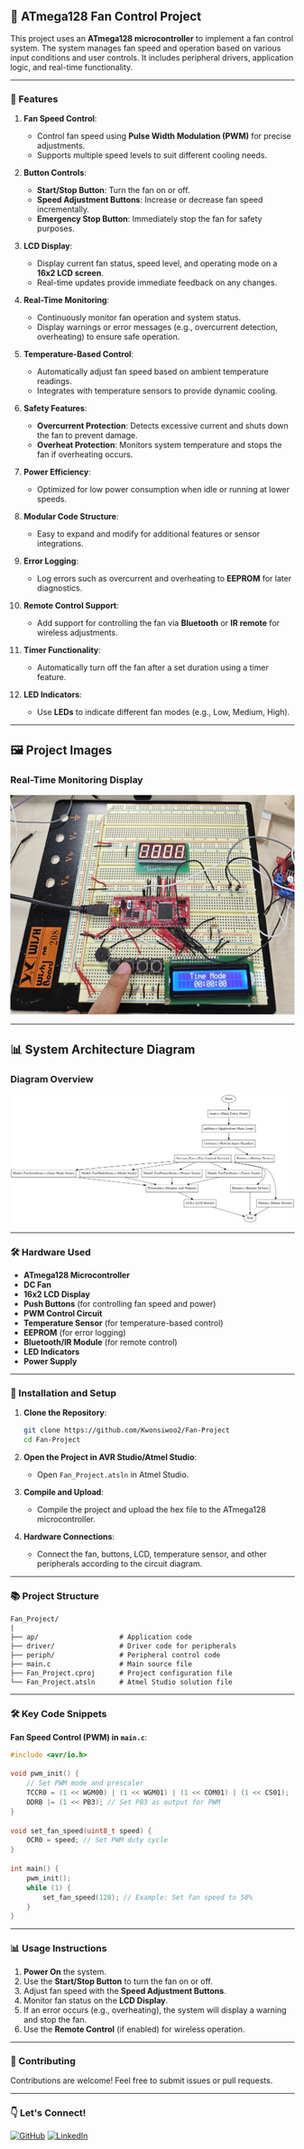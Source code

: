## 💨 ATmega128 Fan Control Project

This project uses an **ATmega128 microcontroller** to implement a fan control system. The system manages fan speed and operation based on various input conditions and user controls. It includes peripheral drivers, application logic, and real-time functionality.

---

### 🔄 Features

1. **Fan Speed Control**:
   - Control fan speed using **Pulse Width Modulation (PWM)** for precise adjustments.
   - Supports multiple speed levels to suit different cooling needs.

2. **Button Controls**:
   - **Start/Stop Button**: Turn the fan on or off.
   - **Speed Adjustment Buttons**: Increase or decrease fan speed incrementally.
   - **Emergency Stop Button**: Immediately stop the fan for safety purposes.

3. **LCD Display**:
   - Display current fan status, speed level, and operating mode on a **16x2 LCD screen**.
   - Real-time updates provide immediate feedback on any changes.

4. **Real-Time Monitoring**:
   - Continuously monitor fan operation and system status.
   - Display warnings or error messages (e.g., overcurrent detection, overheating) to ensure safe operation.

5. **Temperature-Based Control**:
   - Automatically adjust fan speed based on ambient temperature readings.
   - Integrates with temperature sensors to provide dynamic cooling.

6. **Safety Features**:
   - **Overcurrent Protection**: Detects excessive current and shuts down the fan to prevent damage.
   - **Overheat Protection**: Monitors system temperature and stops the fan if overheating occurs.

7. **Power Efficiency**:
   - Optimized for low power consumption when idle or running at lower speeds.

8. **Modular Code Structure**:
   - Easy to expand and modify for additional features or sensor integrations.

9. **Error Logging**:
   - Log errors such as overcurrent and overheating to **EEPROM** for later diagnostics.

10. **Remote Control Support**:
    - Add support for controlling the fan via **Bluetooth** or **IR remote** for wireless adjustments.

11. **Timer Functionality**:
    - Automatically turn off the fan after a set duration using a timer feature.

12. **LED Indicators**:
    - Use **LEDs** to indicate different fan modes (e.g., Low, Medium, High).

---
## 🖼️ Project Images

### Real-Time Monitoring Display

![Real-Time Monitoring](./Images/main.jpg)  

---

## 📊 System Architecture Diagram

### Diagram Overview

![System Diagram](./Images/fan_flowchart.png)

---

### 🛠️ Hardware Used

- **ATmega128 Microcontroller**
- **DC Fan**
- **16x2 LCD Display**
- **Push Buttons** (for controlling fan speed and power)
- **PWM Control Circuit**
- **Temperature Sensor** (for temperature-based control)
- **EEPROM** (for error logging)
- **Bluetooth/IR Module** (for remote control)
- **LED Indicators**
- **Power Supply**

---

### 📖 Installation and Setup

1. **Clone the Repository**:
   ```bash
   git clone https://github.com/Kwonsiwoo2/Fan-Project
   cd Fan-Project
   ```

2. **Open the Project in AVR Studio/Atmel Studio**:
   - Open `Fan_Project.atsln` in Atmel Studio.

3. **Compile and Upload**:
   - Compile the project and upload the hex file to the ATmega128 microcontroller.

4. **Hardware Connections**:
   - Connect the fan, buttons, LCD, temperature sensor, and other peripherals according to the circuit diagram.

---

### 📚 Project Structure

```
Fan_Project/
|
├── ap/                    # Application code
├── driver/                # Driver code for peripherals
├── periph/                # Peripheral control code
├── main.c                 # Main source file
├── Fan_Project.cproj      # Project configuration file
└── Fan_Project.atsln      # Atmel Studio solution file
```

---

### 🛠️ Key Code Snippets

**Fan Speed Control (PWM) in `main.c`**:

```c
#include <avr/io.h>

void pwm_init() {
    // Set PWM mode and prescaler
    TCCR0 = (1 << WGM00) | (1 << WGM01) | (1 << COM01) | (1 << CS01);
    DDRB |= (1 << PB3); // Set PB3 as output for PWM
}

void set_fan_speed(uint8_t speed) {
    OCR0 = speed; // Set PWM duty cycle
}

int main() {
    pwm_init();
    while (1) {
        set_fan_speed(128); // Example: Set fan speed to 50%
    }
}
```

---

### 📊 Usage Instructions

1. **Power On** the system.
2. Use the **Start/Stop Button** to turn the fan on or off.
3. Adjust fan speed with the **Speed Adjustment Buttons**.
4. Monitor fan status on the **LCD Display**.
5. If an error occurs (e.g., overheating), the system will display a warning and stop the fan.
6. Use the **Remote Control** (if enabled) for wireless operation.

---

### 🌟 Contributing

Contributions are welcome! Feel free to submit issues or pull requests.

---

### 👇 Let's Connect!

[![GitHub](https://img.shields.io/badge/GitHub-Profile-blue?logo=github)](https://github.com/Kwonsiwoo2)  [![LinkedIn](https://img.shields.io/badge/LinkedIn-Profile-blue?logo=linkedin)](https://www.linkedin.com/in/%EC%8B%9C%EC%9A%B0-%EA%B6%8C-064765341/)

